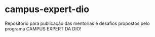 # campus-expert-dio
Repositório para publicação das mentorias e desafios propostos pelo programa CAMPUS EXPERT DA DIO!
